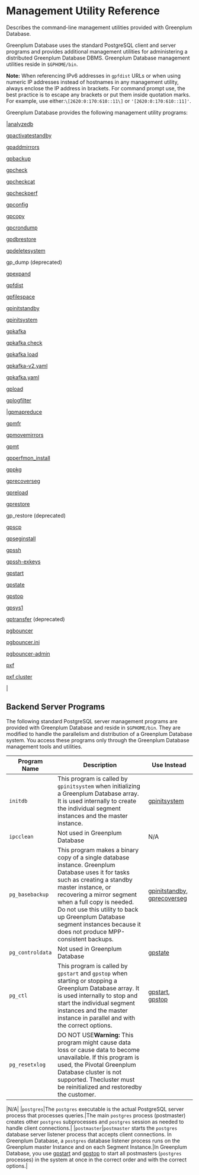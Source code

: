 # Management Utility Reference 

Describes the command-line management utilities provided with Greenplum Database.

Greenplum Database uses the standard PostgreSQL client and server programs and provides additional management utilities for administering a distributed Greenplum Database DBMS. Greenplum Database management utilities reside in `$GPHOME/bin`.

**Note:** When referencing IPv6 addresses in `gpfdist` URLs or when using numeric IP addresses instead of hostnames in any management utility, always enclose the IP address in brackets. For command prompt use, the best practice is to escape any brackets or put them inside quotation marks. For example, use either:`\[2620:0:170:610::11\]` or `'[2620:0:170:610::11]'`.

Greenplum Database provides the following management utility programs:

|[analyzedb](analyzedb.html)

 [gpactivatestandby](gpactivatestandby.html)

 [gpaddmirrors](gpaddmirrors.html)

 [gpbackup](gpbackup.html)

 [gpcheck](gpcheck.html)

 [gpcheckcat](gpcheckcat.html)

 [gpcheckperf](gpcheckperf.html)

 [gpconfig](gpconfig.html)

 [gpcopy](gpcopy.html)

 [gpcrondump](gpcrondump.html)

 [gpdbrestore](gpdbrestore.html)

 [gpdeletesystem](gpdeletesystem.html)

 gp\_dump \(deprecated\)

 [gpexpand](gpexpand.html)

 [gpfdist](gpfdist.html)

 [gpfilespace](gpfilespace.html)

 [gpinitstandby](gpinitstandby.html)

 [gpinitsystem](gpinitsystem.html)

 [gpkafka](../../greenplum-kafka/gpkafka.html)

 [gpkafka check](../../greenplum-kafka/gpkafka-check.html)

 [gpkafka load](../../greenplum-kafka/gpkafka-load.html)

 [gpkafka-v2.yaml](../../greenplum-kafka/gpkafka-yaml-v2.html)

 [gpkafka.yaml](../../greenplum-kafka/gpkafka-yaml.html)

 [gpload](gpload.html)

 [gplogfilter](gplogfilter.html)

|[gpmapreduce](gpmapreduce.html)

 [gpmfr](gpmfr.html)

 [gpmovemirrors](gpmovemirrors.html)

 [gpmt](gpmt.html)

 [gpperfmon\_install](gpperfmon_install.html)

 [gppkg](gppkg.html)

 [gprecoverseg](gprecoverseg.html)

 [gpreload](gpreload.html)

 [gprestore](gprestore.html)

 gp\_restore \(deprecated\)

 [gpscp](gpscp.html)

 [gpseginstall](gpseginstall.html)

 [gpssh](gpssh.html)

 [gpssh-exkeys](gpssh-exkeys.html)

 [gpstart](gpstart.html)

 [gpstate](gpstate.html)

 [gpstop](gpstop.html)

 [gpsys1](gpsys.html)

 [gptransfer](gptransfer.html) \(deprecated\)

 [pgbouncer](pgbouncer.html)

 [pgbouncer.ini](pgbouncer-ini.html)

 [pgbouncer-admin](pgbouncer-admin.html)

 [pxf](../../pxf/ref/pxf.html)

 [pxf cluster](../../pxf/ref/pxf-cluster.html)

|

## Backend Server Programs 

The following standard PostgreSQL server management programs are provided with Greenplum Database and reside in `$GPHOME/bin`. They are modified to handle the parallelism and distribution of a Greenplum Database system. You access these programs only through the Greenplum Database management tools and utilities.

|Program Name|Description|Use Instead|
|------------|-----------|-----------|
|`initdb`|This program is called by `gpinitsystem` when initializing a Greenplum Database array. It is used internally to create the individual segment instances and the master instance.|[gpinitsystem](gpinitsystem.html)|
|`ipcclean`|Not used in Greenplum Database|N/A|
|`pg_basebackup`|This program makes a binary copy of a single database instance. Greenplum Database uses it for tasks such as creating a standby master instance, or recovering a mirror segment when a full copy is needed. Do not use this utility to back up Greenplum Database segment instances because it does not produce MPP-consistent backups.|[gpinitstandby](gpinitstandby.html), [gprecoverseg](gprecoverseg.html)|
|`pg_controldata`|Not used in Greenplum Database|[gpstate](gpstate.html)|
|`pg_ctl`|This program is called by `gpstart` and `gpstop` when starting or stopping a Greenplum Database array. It is used internally to stop and start the individual segment instances and the master instance in parallel and with the correct options.|[gpstart](gpstart.html), [gpstop](gpstop.html)|
|`pg_resetxlog`|DO NOT USE**Warning:** This program might cause data loss or cause data to become unavailable. If this program is used, the Pivotal Greenplum Database cluster is not supported. Thecluster must be reinitialized and restoredby the customer.

|N/A|
|`postgres`|The `postgres` executable is the actual PostgreSQL server process that processes queries.|The main `postgres` process \(postmaster\) creates other `postgres` subprocesses and `postgres` session as needed to handle client connections.|
|`postmaster`|`postmaster` starts the `postgres` database server listener process that accepts client connections. In Greenplum Database, a `postgres` database listener process runs on the Greenplum master Instance and on each Segment Instance.|In Greenplum Database, you use [gpstart](gpstart.html) and [gpstop](gpstop.html) to start all postmasters \(`postgres` processes\) in the system at once in the correct order and with the correct options.|

